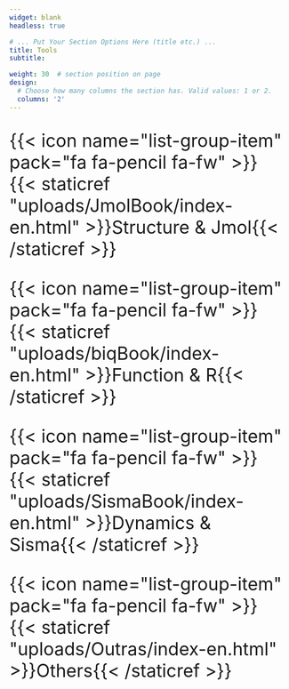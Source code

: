 ```yaml
---
widget: blank
headless: true

# ... Put Your Section Options Here (title etc.) ...
title: Tools
subtitle: 

weight: 30  # section position on page
design:
  # Choose how many columns the section has. Valid values: 1 or 2.
  columns: '2'
---
```


<font size="6">

<!--- Jmol --->
{{< icon name="list-group-item" pack="fa fa-pencil fa-fw" >}} {{< staticref "uploads/JmolBook/index-en.html" >}}Structure & Jmol{{< /staticref >}}

<!--- RStudio --->
{{< icon name="list-group-item" pack="fa fa-pencil fa-fw" >}} {{< staticref "uploads/biqBook/index-en.html" >}}Function & R{{< /staticref >}} 

<!---Sisma --->
{{< icon name="list-group-item" pack="fa fa-pencil fa-fw" >}} {{< staticref "uploads/SismaBook/index-en.html" >}}Dynamics & Sisma{{< /staticref >}}

<!---Others --->
{{< icon name="list-group-item" pack="fa fa-pencil fa-fw" >}} {{< staticref "uploads/Outras/index-en.html" >}}Others{{< /staticref >}}


</font>

